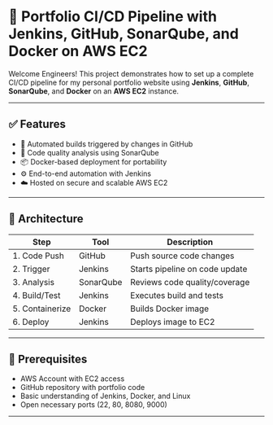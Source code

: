 # 🚀 Portfolio CI/CD Pipeline with Jenkins, GitHub, SonarQube, and Docker on AWS EC2

Welcome Engineers! This project demonstrates how to set up a complete CI/CD pipeline for my personal portfolio website using **Jenkins**, **GitHub**, **SonarQube**, and **Docker** on an **AWS EC2** instance.

---

## ✅ Features
- 🔁 Automated builds triggered by changes in GitHub  
- 🧠 Code quality analysis using SonarQube  
- 📦 Docker-based deployment for portability  
- ⚙️ End-to-end automation with Jenkins  
- ☁️ Hosted on secure and scalable AWS EC2  

---

## 🧱 Architecture

| Step            | Tool        | Description                      |
|-----------------|-------------|----------------------------------|
| 1. Code Push    | GitHub      | Push source code changes         |
| 2. Trigger      | Jenkins     | Starts pipeline on code update  |
| 3. Analysis     | SonarQube   | Reviews code quality/coverage   |
| 4. Build/Test   | Jenkins     | Executes build and tests        |
| 5. Containerize | Docker      | Builds Docker image              |
| 6. Deploy       | Jenkins     | Deploys image to EC2             |

---

## 🧰 Prerequisites
- AWS Account with EC2 access  
- GitHub repository with portfolio code  
- Basic understanding of Jenkins, Docker, and Linux  
- Open necessary ports (22, 80, 8080, 9000)

---

